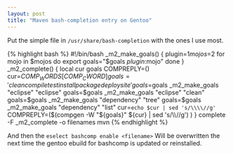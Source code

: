 ```yaml
---
layout: post
title: "Maven bash-completion entry on Gentoo"
---
```


Put the simple file in `/usr/share/bash-completion` with the ones I use most.



{% highlight bash %}
#!/bin/bash
_m2_make_goals()
{
plugin=$1
mojos=$2
for mojo in $mojos
do
export goals="$goals $plugin:$mojo"
done
}
_m2_complete()
{
local cur goals
COMPREPLY=()
cur=${COMP_WORDS[COMP_CWORD]}
goals='clean compile test install package deploy site'
goals=$goals _m2_make_goals "eclipse" "eclipse"
goals=$goals _m2_make_goals "eclipse" "clean"
goals=$goals _m2_make_goals "dependency" "tree"
goals=$goals _m2_make_goals "dependency" "list"
cur=`echo $cur | sed 's/\\\\//g'`
COMPREPLY=($(compgen -W "${goals}" ${cur} | sed 's/\\\\//g') )
}
complete -F _m2_complete -o filenames mvn
{% endhighlight %}



And then the ``eselect bashcomp enable <filename>``
Will be overwritten the next time the gentoo ebuild for bashcomp is updated or reinstalled. 
